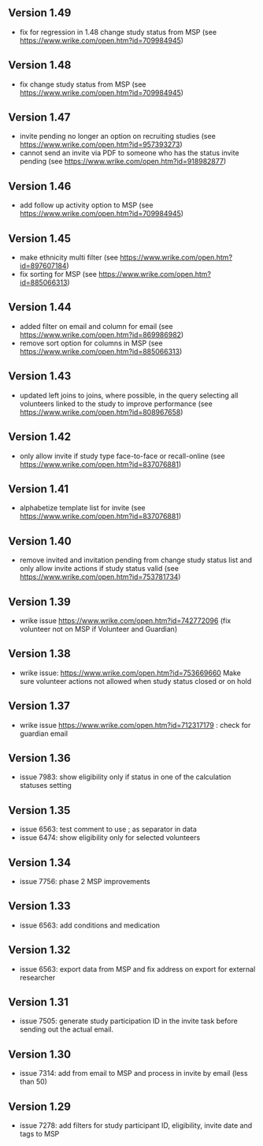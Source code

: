 ## Version 1.49
* fix for regression in 1.48 change study status from MSP (see https://www.wrike.com/open.htm?id=709984945)
## Version 1.48
* fix change study status from MSP (see https://www.wrike.com/open.htm?id=709984945)

## Version 1.47
* invite pending no longer an option on recruiting studies (see https://www.wrike.com/open.htm?id=957393273)
* cannot send an invite via PDF to someone who has the status invite pending (see https://www.wrike.com/open.htm?id=918982877)

## Version 1.46
* add follow up activity option to MSP (see https://www.wrike.com/open.htm?id=709984945)

## Version 1.45
* make ethnicity multi filter (see https://www.wrike.com/open.htm?id=897607184)
* fix sorting for MSP (see https://www.wrike.com/open.htm?id=885066313)

## Version 1.44
* added filter on email and column for email (see https://www.wrike.com/open.htm?id=869986982)
* remove sort option for columns in MSP (see https://www.wrike.com/open.htm?id=885066313)

## Version 1.43
* updated left joins to joins, where possible, in the query selecting all volunteers linked to the study to improve performance (see https://www.wrike.com/open.htm?id=808967658)

## Version 1.42
* only allow invite if study type face-to-face or recall-online (see https://www.wrike.com/open.htm?id=837076881)

## Version 1.41
* alphabetize template list for invite (see https://www.wrike.com/open.htm?id=837076881)

## Version 1.40
* remove invited and invitation pending from change study status list and only allow invite actions if study status valid (see https://www.wrike.com/open.htm?id=753781734)

## Version 1.39
* wrike issue https://www.wrike.com/open.htm?id=742772096 (fix volunteer not on MSP if Volunteer and Guardian)

## Version 1.38
* wrike issue: https://www.wrike.com/open.htm?id=753669660 Make sure volunteer actions not allowed when study status closed or on hold

## Version 1.37
* wrike issue https://www.wrike.com/open.htm?id=712317179 : check for guardian email

## Version 1.36
* issue 7983: show eligibility only if status in one of the calculation statuses setting

## Version 1.35
* issue 6563: test comment to use ; as separator in data
* issue 6474: show eligibility only for selected volunteers

## Version 1.34
* issue 7756: phase 2 MSP improvements

## Version 1.33
* issue 6563: add conditions and medication

## Version 1.32
* issue 6563: export data from MSP and fix address on export for external researcher

## Version 1.31
* issue 7505: generate study participation ID in the invite task before sending out the actual email.

## Version 1.30
* issue 7314: add from email to MSP and process in invite by email (less than 50)

## Version 1.29
* issue 7278: add filters for study participant ID, eligibility, invite date and tags to MSP
